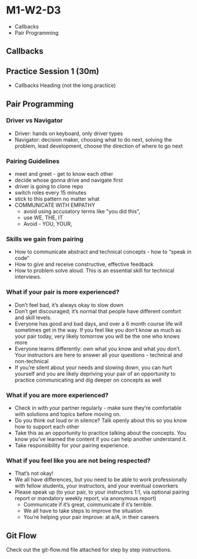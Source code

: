 # M1-W2-D3

- Callbacks
- Pair Programming

## Callbacks

## Practice Session 1 (30m)

- Callbacks Heading (not the long practice)

## Pair Programming

### Driver vs Navigator

- Driver: hands on keyboard, only driver types
- Navigator: decision maker, choosing what to do next, solving the problem, lead development, choose the direction of where to go next

### Pairing Guidelines

- meet and greet - get to know each other
- decide whose gonna drive and navigate first
- driver is going to clone repo
- switch roles every 15 minutes
- stick to this pattern no matter what
- COMMUNICATE WITH EMPATHY
    - avoid using accusatory terms like "you did this",
    - use WE, THE, IT
    - Avoid - YOU, YOUR,

### Skills we gain from pairing

- How to communicate abstract and technical concepts - how to “speak in code”
- How to give and receive constructive, effective feedback
- How to problem solve aloud. This is an essential skill for technical interviews.

### What if your pair is more experienced?

- Don’t feel bad, it’s always okay to slow down
- Don’t get discouraged; it’s normal that people have different comfort and skill levels.
- Everyone has good and bad days, and over a 6 month course life will sometimes get in the way.  If you feel like you don’t know as much as your pair today, very likely tomorrow you will be the one who knows more
- Everyone learns differently: own what you know and what you don’t. Your instructors are here to answer all your questions - technical and non-technical
- If you’re silent about your needs and slowing down, you can hurt yourself and you are likely depriving your pair of an opportunity to practice communicating and dig deeper on concepts as well

### What if you are more experienced?

- Check in with your partner regularly - make sure they’re comfortable with solutions and topics before moving on.
- Do you think out loud or in silence? Talk openly about this so you know how to support each other
- Take this as an opportunity to practice talking about the concepts. You know you’ve learned the content if you can help another understand it.
- Take responsibility for your pairing experience. 

### What if you feel like you are not being respected?

- That’s not okay!
- We all have differences, but you need to be able to work professionally with fellow students, your instructors, and your eventual coworkers
- Please speak up (to your pair, to your instructors 1:1, via optional pairing report or mandatory weekly report, via anonymous report)
    - Communicate if it’s great, communicate if it’s terrible.
    - We all have to take steps to improve the situation
    - You’re helping your pair improve: at a/A, in their careers

## Git Flow

Check out the git-flow.md file attached for step by step instructions.

